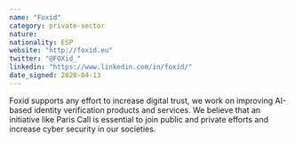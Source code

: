 ```yaml
---
name: "Foxid"
category: private-sector
nature:
nationality: ESP
website: "http://foxid.eu"
twitter: "@FOXid_"
linkedin: "https://www.linkedin.com/in/foxid/"
date_signed: 2020-04-13
---
```

Foxid supports any effort to increase digital trust, we work on improving AI-based identity verification products and services. We believe that an initiative like Paris Call is essential to join public and private efforts and increase cyber security in our societies.
